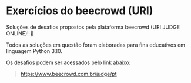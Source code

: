 # Exercícios do beecrowd (URI)

Soluções de desafios propostos pela plataforma beecrowd (URI JUDGE ONLINE)! 🙂

Todos as soluções em questão foram elaboradas para fins educativos em linguagem Python 3.10.

Os desafios podem ser acessados pelo link abaixo: 
  >  https://www.beecrowd.com.br/judge/pt